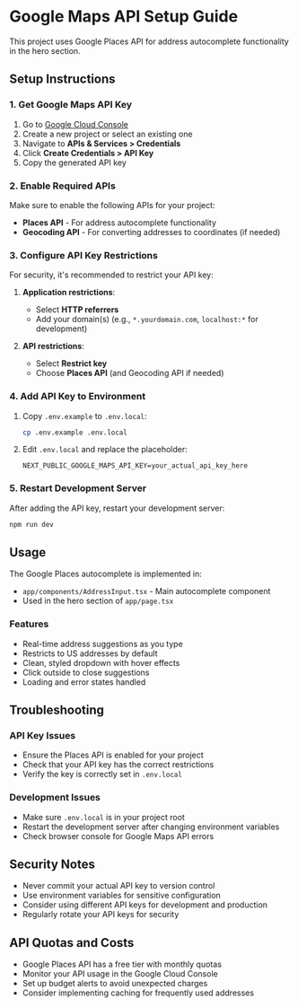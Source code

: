 # Google Maps API Setup Guide

This project uses Google Places API for address autocomplete functionality in the hero section.

## Setup Instructions

### 1. Get Google Maps API Key

1. Go to [Google Cloud Console](https://console.cloud.google.com/)
2. Create a new project or select an existing one
3. Navigate to **APIs & Services > Credentials**
4. Click **Create Credentials > API Key**
5. Copy the generated API key

### 2. Enable Required APIs

Make sure to enable the following APIs for your project:
- **Places API** - For address autocomplete functionality
- **Geocoding API** - For converting addresses to coordinates (if needed)

### 3. Configure API Key Restrictions

For security, it's recommended to restrict your API key:

1. **Application restrictions**: 
   - Select **HTTP referrers**
   - Add your domain(s) (e.g., `*.yourdomain.com`, `localhost:*` for development)

2. **API restrictions**:
   - Select **Restrict key**
   - Choose **Places API** (and Geocoding API if needed)

### 4. Add API Key to Environment

1. Copy `.env.example` to `.env.local`:
   ```bash
   cp .env.example .env.local
   ```

2. Edit `.env.local` and replace the placeholder:
   ```
   NEXT_PUBLIC_GOOGLE_MAPS_API_KEY=your_actual_api_key_here
   ```

### 5. Restart Development Server

After adding the API key, restart your development server:
```bash
npm run dev
```

## Usage

The Google Places autocomplete is implemented in:
- `app/components/AddressInput.tsx` - Main autocomplete component
- Used in the hero section of `app/page.tsx`

### Features
- Real-time address suggestions as you type
- Restricts to US addresses by default
- Clean, styled dropdown with hover effects
- Click outside to close suggestions
- Loading and error states handled

## Troubleshooting

### API Key Issues
- Ensure the Places API is enabled for your project
- Check that your API key has the correct restrictions
- Verify the key is correctly set in `.env.local`

### Development Issues
- Make sure `.env.local` is in your project root
- Restart the development server after changing environment variables
- Check browser console for Google Maps API errors

## Security Notes

- Never commit your actual API key to version control
- Use environment variables for sensitive configuration
- Consider using different API keys for development and production
- Regularly rotate your API keys for security

## API Quotas and Costs

- Google Places API has a free tier with monthly quotas
- Monitor your API usage in the Google Cloud Console
- Set up budget alerts to avoid unexpected charges
- Consider implementing caching for frequently used addresses